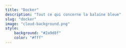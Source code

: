 ```yaml
---
title: "Docker"
description: "Tout ce qui concerne la balaine bleue"
slug: "docker"
image: "cloud-background.png"
style:
    background: "#2a9d8f"
    color: "#fff"
---
```

